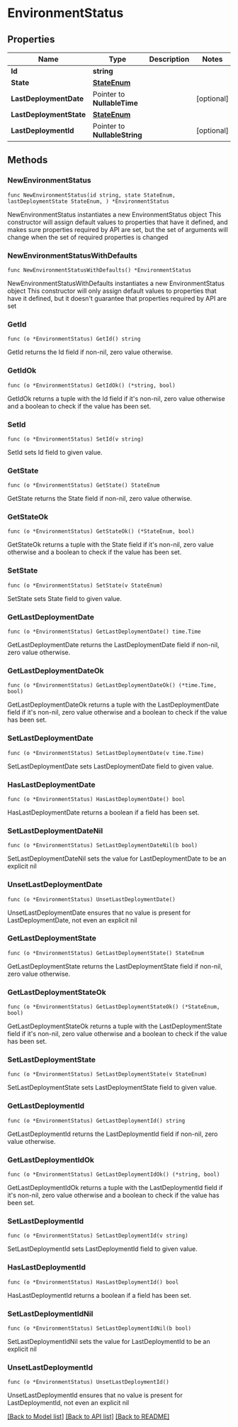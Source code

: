 # EnvironmentStatus

## Properties

Name | Type | Description | Notes
------------ | ------------- | ------------- | -------------
**Id** | **string** |  | 
**State** | [**StateEnum**](StateEnum.md) |  | 
**LastDeploymentDate** | Pointer to **NullableTime** |  | [optional] 
**LastDeploymentState** | [**StateEnum**](StateEnum.md) |  | 
**LastDeploymentId** | Pointer to **NullableString** |  | [optional] 

## Methods

### NewEnvironmentStatus

`func NewEnvironmentStatus(id string, state StateEnum, lastDeploymentState StateEnum, ) *EnvironmentStatus`

NewEnvironmentStatus instantiates a new EnvironmentStatus object
This constructor will assign default values to properties that have it defined,
and makes sure properties required by API are set, but the set of arguments
will change when the set of required properties is changed

### NewEnvironmentStatusWithDefaults

`func NewEnvironmentStatusWithDefaults() *EnvironmentStatus`

NewEnvironmentStatusWithDefaults instantiates a new EnvironmentStatus object
This constructor will only assign default values to properties that have it defined,
but it doesn't guarantee that properties required by API are set

### GetId

`func (o *EnvironmentStatus) GetId() string`

GetId returns the Id field if non-nil, zero value otherwise.

### GetIdOk

`func (o *EnvironmentStatus) GetIdOk() (*string, bool)`

GetIdOk returns a tuple with the Id field if it's non-nil, zero value otherwise
and a boolean to check if the value has been set.

### SetId

`func (o *EnvironmentStatus) SetId(v string)`

SetId sets Id field to given value.


### GetState

`func (o *EnvironmentStatus) GetState() StateEnum`

GetState returns the State field if non-nil, zero value otherwise.

### GetStateOk

`func (o *EnvironmentStatus) GetStateOk() (*StateEnum, bool)`

GetStateOk returns a tuple with the State field if it's non-nil, zero value otherwise
and a boolean to check if the value has been set.

### SetState

`func (o *EnvironmentStatus) SetState(v StateEnum)`

SetState sets State field to given value.


### GetLastDeploymentDate

`func (o *EnvironmentStatus) GetLastDeploymentDate() time.Time`

GetLastDeploymentDate returns the LastDeploymentDate field if non-nil, zero value otherwise.

### GetLastDeploymentDateOk

`func (o *EnvironmentStatus) GetLastDeploymentDateOk() (*time.Time, bool)`

GetLastDeploymentDateOk returns a tuple with the LastDeploymentDate field if it's non-nil, zero value otherwise
and a boolean to check if the value has been set.

### SetLastDeploymentDate

`func (o *EnvironmentStatus) SetLastDeploymentDate(v time.Time)`

SetLastDeploymentDate sets LastDeploymentDate field to given value.

### HasLastDeploymentDate

`func (o *EnvironmentStatus) HasLastDeploymentDate() bool`

HasLastDeploymentDate returns a boolean if a field has been set.

### SetLastDeploymentDateNil

`func (o *EnvironmentStatus) SetLastDeploymentDateNil(b bool)`

 SetLastDeploymentDateNil sets the value for LastDeploymentDate to be an explicit nil

### UnsetLastDeploymentDate
`func (o *EnvironmentStatus) UnsetLastDeploymentDate()`

UnsetLastDeploymentDate ensures that no value is present for LastDeploymentDate, not even an explicit nil
### GetLastDeploymentState

`func (o *EnvironmentStatus) GetLastDeploymentState() StateEnum`

GetLastDeploymentState returns the LastDeploymentState field if non-nil, zero value otherwise.

### GetLastDeploymentStateOk

`func (o *EnvironmentStatus) GetLastDeploymentStateOk() (*StateEnum, bool)`

GetLastDeploymentStateOk returns a tuple with the LastDeploymentState field if it's non-nil, zero value otherwise
and a boolean to check if the value has been set.

### SetLastDeploymentState

`func (o *EnvironmentStatus) SetLastDeploymentState(v StateEnum)`

SetLastDeploymentState sets LastDeploymentState field to given value.


### GetLastDeploymentId

`func (o *EnvironmentStatus) GetLastDeploymentId() string`

GetLastDeploymentId returns the LastDeploymentId field if non-nil, zero value otherwise.

### GetLastDeploymentIdOk

`func (o *EnvironmentStatus) GetLastDeploymentIdOk() (*string, bool)`

GetLastDeploymentIdOk returns a tuple with the LastDeploymentId field if it's non-nil, zero value otherwise
and a boolean to check if the value has been set.

### SetLastDeploymentId

`func (o *EnvironmentStatus) SetLastDeploymentId(v string)`

SetLastDeploymentId sets LastDeploymentId field to given value.

### HasLastDeploymentId

`func (o *EnvironmentStatus) HasLastDeploymentId() bool`

HasLastDeploymentId returns a boolean if a field has been set.

### SetLastDeploymentIdNil

`func (o *EnvironmentStatus) SetLastDeploymentIdNil(b bool)`

 SetLastDeploymentIdNil sets the value for LastDeploymentId to be an explicit nil

### UnsetLastDeploymentId
`func (o *EnvironmentStatus) UnsetLastDeploymentId()`

UnsetLastDeploymentId ensures that no value is present for LastDeploymentId, not even an explicit nil

[[Back to Model list]](../README.md#documentation-for-models) [[Back to API list]](../README.md#documentation-for-api-endpoints) [[Back to README]](../README.md)


